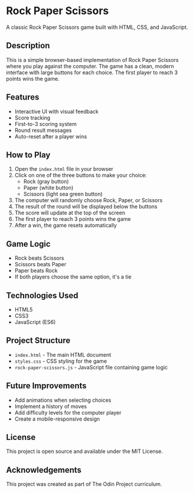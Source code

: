 # Rock Paper Scissors

A classic Rock Paper Scissors game built with HTML, CSS, and JavaScript.

## Description

This is a simple browser-based implementation of Rock Paper Scissors where you play against the computer. The game has a clean, modern interface with large buttons for each choice. The first player to reach 3 points wins the game.

## Features

- Interactive UI with visual feedback
- Score tracking
- First-to-3 scoring system
- Round result messages
- Auto-reset after a player wins

## How to Play

1. Open the `index.html` file in your browser
2. Click on one of the three buttons to make your choice:
   - Rock (gray button)
   - Paper (white button)
   - Scissors (light sea green button)
3. The computer will randomly choose Rock, Paper, or Scissors
4. The result of the round will be displayed below the buttons
5. The score will update at the top of the screen
6. The first player to reach 3 points wins the game
7. After a win, the game resets automatically

## Game Logic

- Rock beats Scissors
- Scissors beats Paper
- Paper beats Rock
- If both players choose the same option, it's a tie

## Technologies Used

- HTML5
- CSS3
- JavaScript (ES6)

## Project Structure

- `index.html` - The main HTML document
- `styles.css` - CSS styling for the game
- `rock-paper-scissors.js` - JavaScript file containing game logic

## Future Improvements

- Add animations when selecting choices
- Implement a history of moves
- Add difficulty levels for the computer player
- Create a mobile-responsive design

## License

This project is open source and available under the MIT License.

## Acknowledgements

This project was created as part of The Odin Project curriculum.
